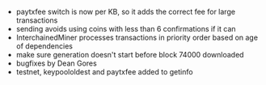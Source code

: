 * paytxfee switch is now per KB, so it adds the correct fee for large transactions
* sending avoids using coins with less than 6 confirmations if it can
* InterchainedMiner processes transactions in priority order based on age of dependencies
* make sure generation doesn't start before block 74000 downloaded
* bugfixes by Dean Gores
* testnet, keypoololdest and paytxfee added to getinfo
